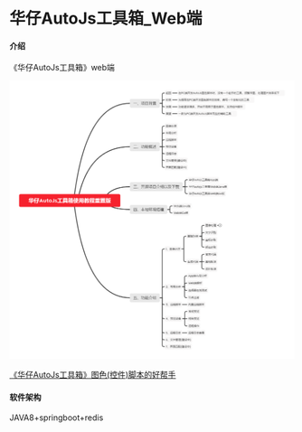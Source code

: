 # 华仔AutoJs工具箱_Web端

#### 介绍
《华仔AutoJs工具箱》web端

![输入图片说明](%E5%8D%8E%E4%BB%94AutoJs%E5%B7%A5%E5%85%B7%E7%AE%B1%E4%BD%BF%E7%94%A8%E6%95%99%E7%A8%8B%E9%87%8D%E7%BD%AE%E7%89%88.png)


[《华仔AutoJs工具箱》图色(控件)脚本的好帮手](https://www.zjh336.cn/?id=2109)

#### 软件架构
JAVA8+springboot+redis
